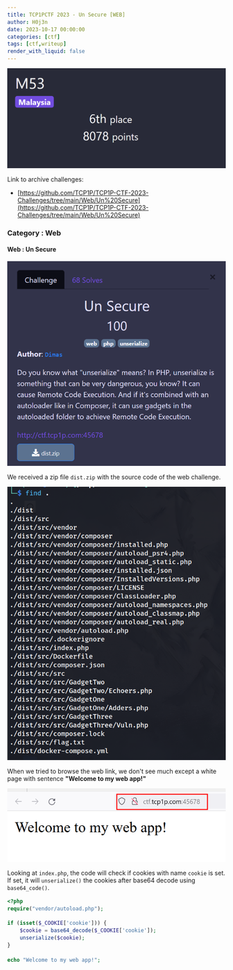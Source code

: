 ```yaml
---
title: TCP1PCTF 2023 - Un Secure [WEB]
author: H0j3n
date: 2023-10-17 00:00:00
categories: [ctf]
tags: [ctf,writeup]
render_with_liquid: false
---
```


![](https://raw.githubusercontent.com/H0j3n/H0j3n.github.io/master/assets/img/uploads/12_tcp1pctf2023_web_unsecure/TCP1PCTF_Unsecure_0.png)

Link to archive challenges: 

- [https://github.com/TCP1P/TCP1P-CTF-2023-Challenges/tree/main/Web/Un%20Secure](https://github.com/TCP1P/TCP1P-CTF-2023-Challenges/tree/main/Web/Un%20Secure)

### Category : Web

#### Web : Un Secure

![](https://raw.githubusercontent.com/H0j3n/H0j3n.github.io/master/assets/img/uploads/12_tcp1pctf2023_web_unsecure/TCP1PCTF_Unsecure_1.png)

We received a zip file `dist.zip` with the source code of the web challenge.

![](https://raw.githubusercontent.com/H0j3n/H0j3n.github.io/master/assets/img/uploads/12_tcp1pctf2023_web_unsecure/TCP1PCTF_Unsecure_2.png)

When we tried to browse the web link, we don't see much except a white page with sentence **"Welcome to my web app!"**

![](https://raw.githubusercontent.com/H0j3n/H0j3n.github.io/master/assets/img/uploads/12_tcp1pctf2023_web_unsecure/TCP1PCTF_Unsecure_3.png)

Looking at `index.php`, the code will check if cookies with name `cookie` is set. If set, it will `unserialize()` the cookies after base64 decode using `base64_code()`.

```php
<?php
require("vendor/autoload.php");

if (isset($_COOKIE['cookie'])) {
    $cookie = base64_decode($_COOKIE['cookie']);
    unserialize($cookie);
}

echo "Welcome to my web app!";
```
